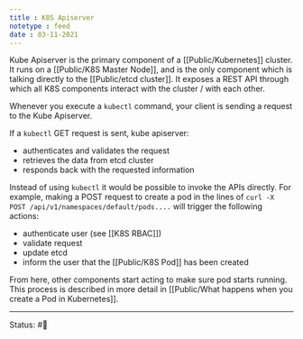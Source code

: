 ```yaml
---
title : K8S Apiserver
notetype : feed
date : 03-11-2021
---
```


Kube Apiserver is the primary component of a [[Public/Kubernetes]] cluster. It runs on a [[Public/K8S Master Node]], and is the only component which is talking directly to the [[Public/etcd cluster]]. It exposes a REST API through which all K8S components interact with the cluster / with each other.

Whenever you execute a `kubectl` command, your client is sending a request to the Kube Apiserver.

If a `kubectl` GET request is sent, kube apiserver:
- authenticates and validates the request
- retrieves the data from etcd cluster
- responds back with the requested information

Instead of using `kubectl` it would be possible to invoke the APIs directly. For example, making a POST request to create a pod in the lines of `curl -X POST /api/v1/namespaces/default/pods....` will trigger the following actions:

- authenticate user (see [[K8S RBAC]])
- validate request
- update etcd
- inform the user that the [[Public/K8S Pod]] has been created

From here, other components start acting to make sure pod starts running. This process is described in more detail in [[Public/What happens when you create a Pod in Kubernetes]].

-----

Status: #🌲 

